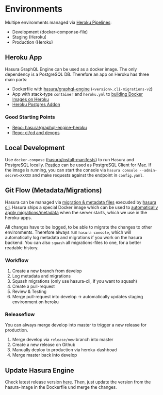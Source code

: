 # Environments

Multipe environments managed via [Heroku Pipelines](https://devcenter.heroku.com/articles/pipelines):

- Development (docker-componse-file)
- Staging (Heroku)
- Production (Heroku)

## Heroku App

Hasura GraphQL Engine can be used as a docker image. The only dependency is a PostgreSQL DB. Therefore an app on Heroku has three main parts:

- Dockerfile with [hasura/graphql-engine](https://hub.docker.com/r/hasura/graphql-engine) (`<version>.cli-migrations-v2`)
- App with stack-type `container` and `heroku.yml` to [building Docker Images on Heroku](https://devcenter.heroku.com/articles/build-docker-images-heroku-yml)
- [Heroku Postgres Addon](https://www.heroku.com/postgres)

### Good Starting Points

- [Repo: hasura/graphql-engine-heroku](https://github.com/hasura/graphql-engine-heroku)
- [Repo: ci/cd and devops](https://github.com/joshuarobs/obscure-hamlet-63320)

## Local Development

Use `docker-compose` ([hasura/install-manifests](https://github.com/hasura/graphql-engine/tree/master/install-manifests)) to run Hasura and PostgreSQL locally. [Postico](https://eggerapps.at/postico/) can be used as PostgreSQL Client for Mac. If the image is running, you can start the console via `hasura console --admin-secret=XXXXX` and make requests against the endpoint in `config.yaml`.

## Git Flow (Metadata/Migrations)

Hasura can be managed via [migration & metadata files](https://hasura.io/docs/1.0/graphql/manual/migrations/index.html) execuded by [hasura cli](https://hasura.io/docs/1.0/graphql/manual/hasura-cli/index.html#hasuracli-manual). Hasura ships a special Docker image which can be used to [automatically apply migrations/metadata](https://hasura.io/docs/1.0/graphql/manual/migrations/advanced/auto-apply-migrations.html#auto-apply-migrations) when the server starts, which we use in the heroku-apps.

All changes have to be logged, to be able to migrate the changes to other environments. Therefore always run `hasura console`, which will automatically log metadata and migrations if you work on the hasura backend. You can also `squash` all migrations-files to one, for a better readable history.

### Workflow

1. Create a new branch from develop
2. Log metadata and migrations
3. Squash migrations (only use hasura-cli, if you want to squash)
4. Create a pull-request
5. Review & Testing
6. Merge pull-request into develop -> automatically updates staging environment on heroku

### Releaseflow

You can always merge develop into master to trigger a new release for production.

1. Merge develop via `release/new` branch into master
2. Create a new release on Github
3. Manually deploy to production via heroku-dashboad
4. Merge master back into develop

## Update Hasura Engine

Check latest release version [here](https://github.com/hasura/graphql-engine/releases).
Then, just update the version from the hasura-image in the Dockerfile und merge the changes.
